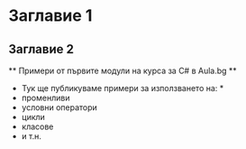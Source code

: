 ﻿# Заглавие 1
## Заглавие 2

** Примери от първите модули на курса за C# в Aula.bg **

* Тук ще публикуваме примери за използването на: *
* променливи
* условни оператори
* цикли
* класове
* и т.н.

